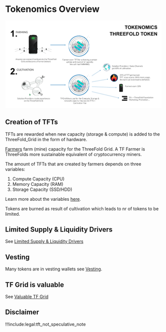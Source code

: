 # Tokenomics Overview

<!-- ![](img/inclusive.png) -->

![](img/tf3_tokenomics.png)

## Creation of TFTs

TFTs are rewarded when new capacity (storage & compute) is added to the ThreeFold_Grid in the form of hardware. 

[Farmers](become_a_farmer) farm (mine) capacity for the ThreeFold Grid. A TF Farmer is ThreeFolds more sustainable equivalent of cryptocurrency miners.

The amount of TFTs that are created by farmers depends on three variables:
1. Compute Capacity (CPU)
2. Memory Capacity (RAM)
3. Storage Capacity (SSD/HDD)

Learn more about the variables [here](farming_logic3).

Tokens are burned as result of cultivation which leads to nr of tokens to be limited.

## Limited Supply & Liquidity Drivers

See [Limited Supply & Liquidity Drivers](tft_limited_supply)

## Vesting

Many tokens are in vesting wallets see [Vesting](vesting_overview).

## TF Grid is valuable

See [Valuable TF Grid](grid_valuation)

## Disclaimer

!!!include:legal:tft_not_speculative_note
